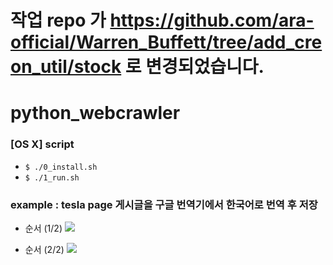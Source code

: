 # 작업 repo 가 https://github.com/ara-official/Warren_Buffett/tree/add_creon_util/stock 로 변경되었습니다.

# python_webcrawler
### [OS X] script
* `$ ./0_install.sh`
* `$ ./1_run.sh`

### example : tesla page 게시글을 구글 번역기에서 한국어로 번역 후 저장
* 순서 (1/2)
![](https://github.com/MinSikSon/python_webcrawler/blob/master/gif/get_tesla_news_1.gif?raw=true)

* 순서 (2/2)
![](https://github.com/MinSikSon/python_webcrawler/blob/master/gif/get_tesla_news_2.gif?raw=true)

